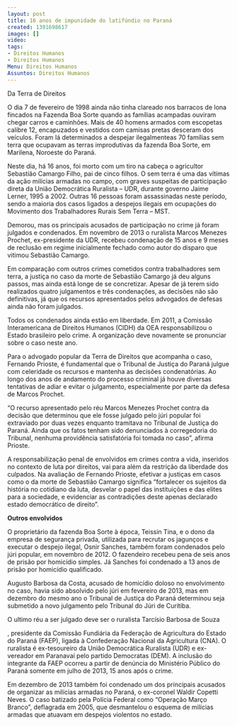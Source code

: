 ```yaml
---
layout: post
title: 16 anos de impunidade do latifúndio no Paraná
created: 1391698617
images: []
video: 
tags:
- Direitos Humanos
- Direitos Humanos
Menu: Direitos Humanos
Assuntos: Direitos Humanos
---
```



Da Terra de Direitos


O dia 7 de fevereiro de 1998 ainda não tinha clareado nos barracos de lona fincados na Fazenda Boa Sorte quando as famílias acampadas ouviram chegar carros e caminhões. Mais de 40 homens armados com escopetas calibre 12, encapuzados e vestidos com camisas pretas desceram dos veículos. Foram lá determinados a despejar ilegalmenteas 70 famílias sem terra que ocupavam as terras improdutivas da fazenda Boa Sorte, em Marilena, Noroeste do Paraná.


Neste dia, há 16 anos, foi morto com um tiro na cabeça o agricultor Sebastião Camargo Filho, pai de cinco filhos. O sem terra é uma das vítimas da ação milícias armadas no campo, com graves suspeitas de participação direta da União Democrática Ruralista – UDR, durante governo Jaime Lerner, 1995 a 2002. Outras 16 pessoas foram assassinadas neste período, sendo a maioria dos casos ligados a despejos ilegais em ocupações do Movimento dos Trabalhadores Rurais Sem Terra – MST.


Demorou, mas os principais acusados de participação no crime já foram julgados e condenados. Em novembro de 2013 o ruralista Marcos Menezes Prochet, ex-presidente da UDR, recebeu condenação de 15 anos e 9 meses de reclusão em regime inicialmente fechado como autor do disparo que vitimou Sebastião Camargo.


Em comparação com outros crimes cometidos contra trabalhadores sem terra, a justiça no caso da morte de Sebastião Camargo já deu alguns passos, mas ainda está longe de se concretizar. Apesar de já terem sido realizados quatro julgamentos e três condenações, as decisões não são definitivas, já que os recursos apresentados pelos advogados de defesas ainda não foram julgados.


Todos os condenados ainda estão em liberdade. Em 2011, a Comissão Interamericana de Direitos Humanos (CIDH) da OEA responsabilizou o Estado brasileiro pelo crime. A organização deve novamente se pronunciar sobre o caso neste ano.


Para o advogado popular da Terra de Direitos que acompanha o caso, Fernando Prioste, é fundamental que o Tribunal de Justiça do Paraná julgue com celeridade os recursos e mantenha as decisões condenatórias. Ao longo dos anos de andamento do processo criminal já houve diversas tentativas de adiar e evitar o julgamento, especialmente por parte da defesa de Marcos Prochet.


“O recurso apresentado pelo réu Marcos Menezes Prochet contra da decisão que determinou que ele fosse julgado pelo júri popular foi extraviado por duas vezes enquanto tramitava no Tribunal de Justiça do Paraná. Ainda que os fatos tenham sido denunciados à corregedoria do Tribunal, nenhuma providência satisfatória foi tomada no caso”, afirma Prioste.


A responsabilização penal de envolvidos em crimes contra a vida, inseridos no contexto de luta por direitos, vai para além da restrição da liberdade dos culpados. Na avaliação de Fernando Prioste, efetivar a justiças em casos como o da morte de Sebastião Camargo significa “fortalecer os sujeitos da história no cotidiano da luta, desvelar o papel das instituições e das elites para a sociedade, e evidenciar as contradições deste apenas declarado estado democrático de direito”.


**Outros envolvidos**


O proprietário da fazenda Boa Sorte à época, Teissin Tina, e o dono da empresa de segurança privada, utilizada para recrutar os jagunços e executar o despejo ilegal, Osnir Sanches, também foram condenados pelo júri popular, em novembro de 2012. O fazendeiro recebeu pena de seis anos de prisão por homicídio simples. Já Sanches foi condenado a 13 anos de prisão por homicídio qualificado.


Augusto Barbosa da Costa, acusado de homicídio doloso no envolvimento no caso, havia sido absolvido pelo júri em fevereiro de 2013, mas em dezembro do mesmo ano o Tribunal de Justiça do Paraná determinou seja submetido a novo julgamento pelo Tribunal do Júri de Curitiba.


O ultimo réu a ser julgado deve ser o ruralista Tarcísio Barbosa de Souza

, presidente da Comissão Fundiária da Federação de Agricultura do Estado do Paraná (FAEP), ligada à Confederação Nacional da Agricultura (CNA). O ruralista é ex-tesoureiro da União Democrática Ruralista (UDR) e ex-vereador em Paranavaí pelo partido Democratas (DEM). A inclusão do integrante da FAEP ocorreu a partir de denúncia do Ministério Público do Paraná somente em julho de 2013, 15 anos após o crime.


Em dezembro de 2013 também foi condenado um dos principais acusados de organizar as milícias armadas no Paraná, o ex-coronel Waldir Copetti Neves. O caso batizado pela Polícia Federal como “Operação Março Branco”, deflagrada em 2005, que desmantelou o esquema de milícias armadas que atuavam em despejos violentos no estado.
 
 
